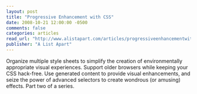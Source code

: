 ```yaml
---
layout: post
title: "Progressive Enhancement with CSS"
date: 2008-10-21 12:00:00 -0500
comments: false
categories: articles
read_url: "http://www.alistapart.com/articles/progressiveenhancementwithcss"
publisher: "A List Apart"
---
```


Organize multiple style sheets to simplify the creation of environmentally appropriate visual experiences. Support older browsers while keeping your CSS hack-free. Use generated content to provide visual enhancements, and seize the power of advanced selectors to create wondrous (or amusing) effects. Part two of a series.